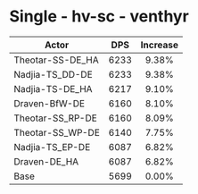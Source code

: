 # Single - hv-sc - venthyr
| Actor | DPS | Increase |
|---|:---:|:---:|
|Theotar-SS-DE_HA|6233|9.38%|
|Nadjia-TS_DD-DE|6233|9.38%|
|Nadjia-TS-DE_HA|6217|9.10%|
|Draven-BfW-DE|6160|8.10%|
|Theotar-SS_RP-DE|6160|8.09%|
|Theotar-SS_WP-DE|6140|7.75%|
|Nadjia-TS_EP-DE|6087|6.82%|
|Draven-DE_HA|6087|6.82%|
|Base|5699|0.00%|
